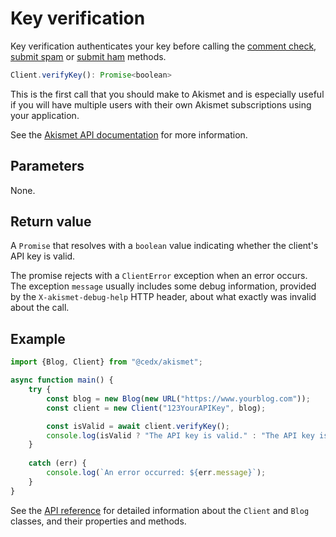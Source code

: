 # Key verification
Key verification authenticates your key before calling the [comment check](features/comment_check.md),
[submit spam](features/submit_spam.md) or [submit ham](features/submit_ham.md) methods.

```javascript
Client.verifyKey(): Promise<boolean>
```

This is the first call that you should make to Akismet and is especially useful
if you will have multiple users with their own Akismet subscriptions using your application.

See the [Akismet API documentation](https://akismet.com/development/api/#verify-key) for more information.

## Parameters
None.

## Return value
A `Promise` that resolves with a `boolean` value indicating whether the client's API key is valid.

The promise rejects with a `ClientError` exception when an error occurs.
The exception `message` usually includes some debug information, provided by the `X-akismet-debug-help` HTTP header, about what exactly was invalid about the call.

## Example

```javascript
import {Blog, Client} from "@cedx/akismet";

async function main() {
	try {
		const blog = new Blog(new URL("https://www.yourblog.com"));
		const client = new Client("123YourAPIKey", blog);

		const isValid = await client.verifyKey();
		console.log(isValid ? "The API key is valid." : "The API key is invalid.");
	}
		
	catch (err) {
		console.log(`An error occurred: ${err.message}`);
	}
}
```

See the [API reference](https://api.belin.io/akismet.js) for detailed information about the `Client` and `Blog` classes, and their properties and methods.
